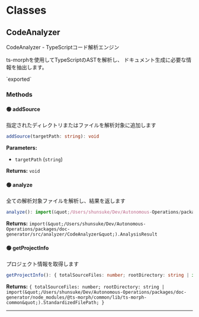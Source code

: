 # Classes


## CodeAnalyzer

CodeAnalyzer - TypeScriptコード解析エンジン

ts-morphを使用してTypeScriptのASTを解析し、
ドキュメント生成に必要な情報を抽出します。

&#x60;exported&#x60;




### Methods

#### 🟢 addSource

指定されたディレクトリまたはファイルを解析対象に追加します

```typescript
addSource(targetPath: string): void
```

**Parameters:**
- `targetPath` (`string`)

**Returns:** `void`

#### 🟢 analyze

全ての解析対象ファイルを解析し、結果を返します

```typescript
analyze(): import(&quot;/Users/shunsuke/Dev/Autonomous-Operations/packages/doc-generator/src/analyzer/CodeAnalyzer&quot;).AnalysisResult
```


**Returns:** `import(&quot;/Users/shunsuke/Dev/Autonomous-Operations/packages/doc-generator/src/analyzer/CodeAnalyzer&quot;).AnalysisResult`

#### 🟢 getProjectInfo

プロジェクト情報を取得します

```typescript
getProjectInfo(): { totalSourceFiles: number; rootDirectory: string | import(&quot;/Users/shunsuke/Dev/Autonomous-Operations/packages/doc-generator/node_modules/@ts-morph/common/lib/ts-morph-common&quot;).StandardizedFilePath; }
```


**Returns:** `{ totalSourceFiles: number; rootDirectory: string | import(&quot;/Users/shunsuke/Dev/Autonomous-Operations/packages/doc-generator/node_modules/@ts-morph/common/lib/ts-morph-common&quot;).StandardizedFilePath; }`


---
